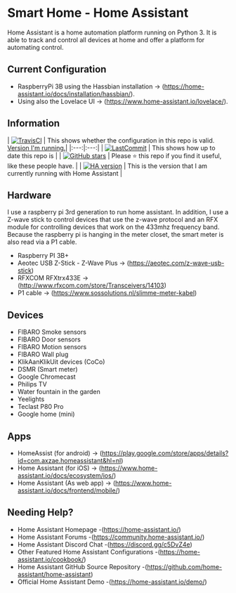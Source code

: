 # Smart Home - Home Assistant

Home Assistant is a home automation platform running on Python 3. It is
able to track and control all devices at home and offer a platform for
automating control.

## Current Configuration

-   RaspberryPi 3B using the Hassbian installation -\>
    (<https://home-assistant.io/docs/installation/hassbian/>).
-   Using also the Lovelace UI -\>
    (<https://www.home-assistant.io/lovelace/>).

## Information

| [![TravisCI](<https://travis-ci.org/klaasnicolaas/Smarthome-homeassistant-config.svg?branch=master>)](<https://travis-ci.org/klaasnicolaas/Smarthome-homeassistant-config>) | This shows whether the configuration in this repo is
valid. [Version I'm running.](.HA\_VERSION)|
|:---:|:---:|
| [![LastCommit](<https://img.shields.io/github/last-commit/klaasnicolaas/Smarthome-homeassistant-config.svg?color=blue&style=plasticr>)](<https://github.com/klaasnicolaas/Smarthome-homeassistant-config/commits/master>) | This shows how up to date this repo is |
| [![GitHub
stars](<https://img.shields.io/github/stars/klaasnicolaas/Smarthome-homeassistant-config.svg>)](<https://github.com/klaasnicolaas/Smarthome-homeassistant-config/stargazers>) | Please :star: this repo if you find it useful, like these people have. |
| [![HA
version](<https://img.shields.io/badge/Home%20Assistant-0.79.2-blue.svg>)](<https://home-assistant.io>) | This is the version that I am currently running with Home Assistant |


## Hardware

I use a raspberry pi 3rd generation to run home assistant. In addition,
I use a Z-wave stick to control devices that use the z-wave protocol and
an RFX module for controlling devices that work on the 433mhz frequency
band. Because the raspberry pi is hanging in the meter closet, the smart
meter is also read via a P1 cable.

-   Raspberry PI 3B+
-   Aeotec USB Z-Stick - Z-Wave Plus -\>
    (<https://aeotec.com/z-wave-usb-stick>)
-   RFXCOM RFXtrx433E -\>
    (<http://www.rfxcom.com/store/Transceivers/14103>)
-   P1 cable -\> (<https://www.sossolutions.nl/slimme-meter-kabel>)

## Devices

-   FIBARO Smoke sensors
-   FIBARO Door sensors
-   FIBARO Motion sensors
-   FIBARO Wall plug
-   KlikAanKlikUit devices (CoCo)
-   DSMR (Smart meter)
-   Google Chromecast
-   Philips TV
-   Water fountain in the garden
-   Yeelights
-   Teclast P80 Pro
-   Google home (mini)

## Apps

-   HomeAssist (for android) -\>
    (<https://play.google.com/store/apps/details?id=com.axzae.homeassistant&hl=nl>)
-   Home Assistant (for iOS) -\>
    (<https://www.home-assistant.io/docs/ecosystem/ios/>)
-   Home Assistant (As web app) -\>
    (<https://www.home-assistant.io/docs/frontend/mobile/>)

## Needing Help? 

-   Home Assistant Homepage -(<https://home-assistant.io/>)
-   Home Assistant Forums -(<https://community.home-assistant.io/>)
-   Home Assistant Discord Chat -(<https://discord.gg/c5DvZ4e>)
-   Other Featured Home Assistant Configurations
    -(<https://home-assistant.io/cookbook/>)
-   Home Assistant GitHub Source Repository
    -(<https://github.com/home-assistant/home-assistant>)
-   Official Home Assistant Demo -(<https://home-assistant.io/demo/>)

